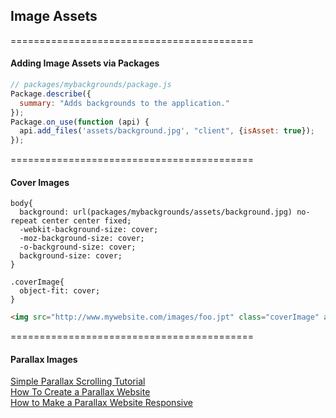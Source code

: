 ## Image Assets  


==========================================
#### Adding Image Assets via Packages
````js
// packages/mybackgrounds/package.js
Package.describe({
  summary: "Adds backgrounds to the application."
});
Package.on_use(function (api) {
  api.add_files('assets/background.jpg', "client", {isAsset: true});
});
````

==========================================
#### Cover Images  
````less
body{
  background: url(packages/mybackgrounds/assets/background.jpg) no-repeat center center fixed;
  -webkit-background-size: cover;
  -moz-background-size: cover;
  -o-background-size: cover;
  background-size: cover;
}

.coverImage{
  object-fit: cover;
}
````

````html
<img src="http://www.mywebsite.com/images/foo.jpt" class="coverImage" alt="foo image" />
````




==========================================
#### Parallax Images  

[Simple Parallax Scrolling Tutorial](https://ihatetomatoes.net/simple-parallax-scrolling-tutorial/)  
[How To Create a Parallax Website](https://ihatetomatoes.net/how-to-create-a-parallax-scrolling-website-part-2/)  
[How to Make a Parallax Website Responsive](https://ihatetomatoes.net/make-parallax-website-responsive/)  


